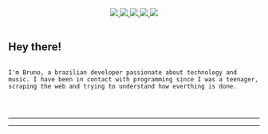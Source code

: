 <div align="center">
<!-- Linkedin -->
<a href="https://www.linkedin.com/in/brunoberwian/" alt="Linkedin" target="_blank">
  <img src="https://img.shields.io/badge/LinkedIn-0077B5?style=for-the-badge&logo=linkedin&logoColor=white&link=https://www.linkedin.com/in/brunoberwian/">
</a>
<!-- Email -->
<a href="mailto:brunoberwian@gmail.com" alt="Email" target="_blank">
  <img src="https://img.shields.io/badge/Gmail-D14836?style=for-the-badge&logo=gmail&logoColor=white&link=mailto:brunoberwian@gmail.com">
</a>
<!-- Whatsapp -->
<a href="https://wa.me/+5545999466636" alt="Whatsapp" target="_blank">
  <img src="https://img.shields.io/badge/WhatsApp-25D366?style=for-the-badge&logo=whatsapp&logoColor=white&link=https://wa.me/+5545999466636">
</a>
<!-- Instagram -->
<a href="https://www.instagram.com/kiusdj" alt="Instagram" target="_blank">
  <img src="https://img.shields.io/badge/-Instagram-DF0174?style=for-the-badge&labelColor=DF0174&logo=instagram&logoColor=white&link=https://www.instagram.com/kiusdj">
</a>
<!-- Steam -->
<a href="https://steamcommunity.com/profiles/76561198019457321" alt="Steam" target="_blank">
  <img src="https://img.shields.io/badge/Steam-000000?style=for-the-badge&logo=steam&logoColor=white&link=https://steamcommunity.com/profiles/76561198019457321">
</a>
</div>
<br>
<h2> Hey there!</h2>
<code> 
I'm Bruno, a brazilian developer passionate about technology and music. I have been in contact with programming since I was a teenager, scraping the web and trying to understand how everthing is done.
<br>

</code>
<hr>


<hr>
